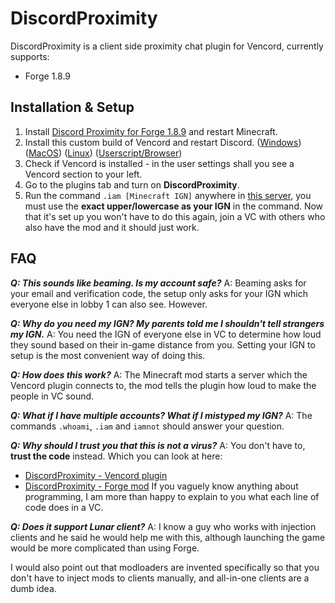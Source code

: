 # DiscordProximity

DiscordProximity is a client side proximity chat plugin for Vencord, currently supports:
- Forge 1.8.9

## Installation & Setup

1. Install [Discord Proximity for Forge 1.8.9](<https://github.com/Siriusmart/DiscordProximity/releases/latest/download/discordproximity.jar>) and restart Minecraft.
2. Install this custom build of Vencord and restart Discord. ([Windows](<https://github.com/Siriusmart/VencordInstaller/releases/latest/download/VencordInstaller.exe>)) ([MacOS](<https://github.com/Siriusmart/VencordInstaller/releases/latest/download/VencordInstaller.MacOS.zip>)) ([Linux](<https://github.com/Siriusmart/VencordInstaller/releases/latest/download/VencordInstallerCli-linux>)) ([Userscript/Browser](<https://github.com/Siriusmart/Vencord/releases/latest/download/Vencord.user.js>))
3. Check if Vencord is installed - in the user settings shall you see a Vencord section to your left.
4. Go to the plugins tab and turn on **DiscordProximity**.
5. Run the command `.iam [Minecraft IGN]` anywhere in [this server](https://discord.gg/N8HQ2HsDNH), you must use the __exact upper/lowercase as your IGN__ in the command.
Now that it's set up you won't have to do this again, join a VC with others who also have the mod and it should just work.

## FAQ

***Q: This sounds like beaming. Is my account safe?***
A: Beaming asks for your email and verification code, the setup only asks for your IGN which everyone else in lobby 1 can also see. However.

***Q: Why do you need my IGN? My parents told me I shouldn't tell strangers my IGN.***
A: You need the IGN of everyone else in VC to determine how loud they sound based on their in-game distance from you. Setting your IGN to setup is the most convenient way of doing this.

***Q: How does this work?***
A: The Minecraft mod starts a server which the Vencord plugin connects to, the mod tells the plugin how loud to make the people in VC sound.

***Q: What if I have multiple accounts? What if I mistyped my IGN?***
A: The commands `.whoami`, `.iam` and `iamnot` should answer your question.

***Q: Why should I trust you that this is not a virus?***
A: You don't have to, __trust the code__ instead. Which you can look at here:
-  [DiscordProximity - Vencord plugin](<https://github.com/Siriusmart/Vencord/blob/main/src/plugins/discordProximity/index.tsx>)
- [DiscordProximity - Forge mod](<https://github.com/Siriusmart/DiscordProximity>)
If you vaguely know anything about programming, I am more than happy to explain to you what each line of code does in a VC.

***Q: Does it support Lunar client?***
A: I know a guy who works with injection clients and he said he would help me with this, although launching the game would be more complicated than using Forge.

I would also point out that modloaders are invented specifically so that you don't have to inject mods to clients manually, and all-in-one clients are a dumb idea.
